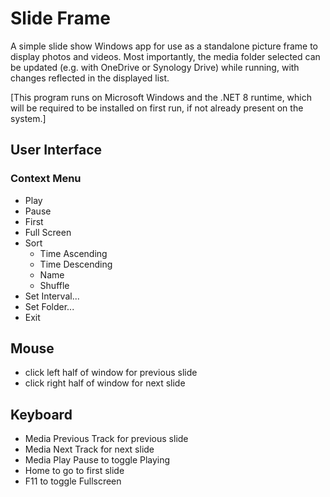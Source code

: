 # Slide Frame
A simple slide show Windows app for use as a standalone picture frame to display photos and videos.
Most importantly, the media folder selected can be updated (e.g. with OneDrive or Synology Drive) while running, with changes reflected in the displayed list.

[This program runs on Microsoft Windows and the .NET 8 runtime,
which will be required to be installed on first run, if not already present on the system.]

## User Interface
### Context Menu
* Play
* Pause
* First
* Full Screen
* Sort
  - Time Ascending
  - Time Descending
  - Name
  - Shuffle
* Set Interval...
* Set Folder...
* Exit
## Mouse
* click left half of window for previous slide
* click right half of window for next slide
## Keyboard
* Media Previous Track for previous slide
* Media Next Track for next slide
* Media Play Pause to toggle Playing
* Home to go to first slide
* F11 to toggle Fullscreen
